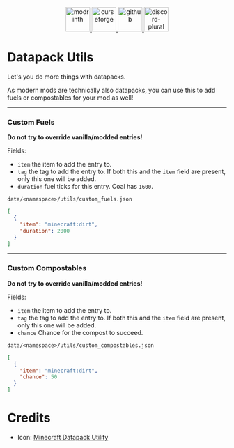 <div align="center">
    <a href="https://modrinth.com/project/datapack-utils">
        <img alt="modrinth" height="56" src="https://cdn.jsdelivr.net/npm/@intergrav/devins-badges@3/assets/cozy-minimal/available/modrinth_vector.svg">
    </a>
    <a href="https://www.curseforge.com/minecraft/mc-mods/datapack-utils">
        <img alt="curseforge" height="56" src="https://cdn.jsdelivr.net/npm/@intergrav/devins-badges@3/assets/cozy-minimal/available/curseforge_vector.svg">
    </a>
    <a href="https://github.com/Raik176/datapack-utils">
        <img alt="github" height="56" src="https://cdn.jsdelivr.net/npm/@intergrav/devins-badges@3/assets/cozy-minimal/available/github_vector.svg">
    </a>
    <a href="https://discord.gg/FpEReTJbSA">
        <img alt="discord-plural" height="56" src="https://cdn.jsdelivr.net/npm/@intergrav/devins-badges@3/assets/cozy-minimal/social/discord-plural_vector.svg">
    </a>
</div>

# Datapack Utils
Let's you do more things with datapacks.

As modern mods are technically also datapacks, you can use this to add fuels or compostables for your mod as well!

---

### Custom Fuels
**Do not try to override vanilla/modded entries!**

Fields:
  * `item` the item to add the entry to.
  * `tag` the tag to add the entry to. If both this and the `item` field are present, only this one will be added.
  * `duration` fuel ticks for this entry. Coal has `1600`.

`data/<namespace>/utils/custom_fuels.json`
```json
[
  {
    "item": "minecraft:dirt",
    "duration": 2000
  }
]
```

---

### Custom Compostables
**Do not try to override vanilla/modded entries!**

Fields:
* `item` the item to add the entry to.
* `tag` the tag to add the entry to. If both this and the `item` field are present, only this one will be added.
* `chance` Chance for the compost to succeed.

`data/<namespace>/utils/custom_compostables.json`
```json
[
  {
    "item": "minecraft:dirt",
    "chance": 50
  }
]
```

# Credits
  * Icon: [Minecraft Datapack Utility](https://github.com/ChenCMD/MC-Datapack-Utility/blob/master/icon.png)